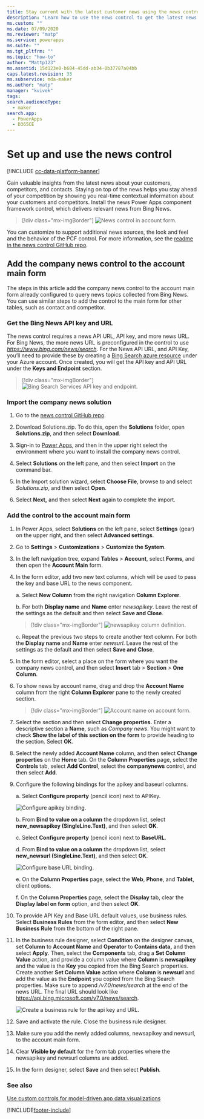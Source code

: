 ```yaml
---
title: Stay current with the latest customer news using the news control
description: "Learn how to use the news control to get the latest news about your customers"
ms.custom: ""
ms.date: 07/09/2020
ms.reviewer: "matp"
ms.service: powerapps
ms.suite: ""
ms.tgt_pltfrm: ""
ms.topic: "how-to"
author: "Mattp123"
ms.assetid: 15d123e0-b604-45dd-ab34-0b37787a04bb
caps.latest.revision: 33
ms.subservice: mda-maker
ms.author: "matp"
manager: "kvivek"
tags: 
search.audienceType: 
  - maker
search.app: 
  - PowerApps
  - D365CE
---
```

# Set up and use the news control

[!INCLUDE [cc-data-platform-banner](../../includes/cc-data-platform-banner.md)]

Gain valuable insights from the latest news about your customers, competitors,
and contacts. Staying on top of the news helps you stay ahead of your
competition by showing you real-time contextual information about your customers
and competitors. Install the news Power Apps component framework control, which
delivers relevant news from Bing News.

> [!div class="mx-imgBorder"] 
> ![News control in account form.](media/news-control-in-account-form.png)

You can customize to support additional news sources, the look and feel
and the behavior of the PCF control. For more information, see the [readme in the news control GitHub repo](https://github.com/microsoft/companynewspcfcontrol/blob/master/companynews/README.md). 

## Add the company news control to the account main form

The steps in this article add the company news control to the account main form
already configured to query news topics collected from Bing News. You can use
similar steps to add the control to the main form for other tables, such as
contact and competitor.

### Get the Bing News API key and URL

The news control requires a news API URL, API key, and more news URL. For Bing
News, the more news URL is preconfigured in the control to use
*https://www.bing.com/news/search*. For the News API URL, and API Key, you’ll
need to provide these by creating a [Bing Search azure resource](https://docs.microsoft.com/en-us/bing/search-apis/bing-web-search/create-bing-search-service-resource) under your Azure account. Once created, you will get the API key and API URL under the **Keys and Endpoint** section.

> [!div class="mx-imgBorder"] 
> ![Bing Search Services API key and endpoint.](media/azure-bingsearch-apikey-endpoint.png)

### Import the company news solution 

1. Go to the [news control GitHub repo](https://github.com/microsoft/companynewspcfcontrol).

2. Download Solutions.zip. To do this, open the **Solutions** folder, open
    **Solutions.zip**, and then select **Download**.

3. Sign-in to [Power Apps](https://make.powerapps.com/?utm_source=padocs&utm_medium=linkinadoc&utm_campaign=referralsfromdoc), and then in the upper right select the environment where you want to install the company news control.

4. Select **Solutions** on the left pane, and then select **Import** on the    command bar.

5. In the Import solution wizard, select **Choose File**, browse to and select *Solutions.zip*, and then select **Open**.

6. Select **Next,** and then select **Next** again to complete the import.

### Add the control to the account main form

1. In Power Apps, select **Solutions** on the left pane, select **Settings** (gear) on the upper right, and then select **Advanced settings**.

2. Go to **Settings** > **Customizations** > **Customize the System**.

3. In the left navigation tree, expand **Tables** > **Account**, select **Forms**, and then open the **Account Main** form.

4. In the form editor, add two new text columns, which will be used to pass the key and base URL to the news component.

    a. Select **New Column** from the right navigation **Column Explorer**.

    b. For both **Display name** and **Name** enter *newsapikey*. Leave the rest of the settings as the default and then select **Save and Close**.

      > [!div class="mx-imgBorder"]
      > ![newsapikey column definition.](media/field-definition.png)

    c.  Repeat the previous two steps to create another text column. For both the
    **Display name** and **Name** enter *newsurl*. Leave the rest of the
    settings as the default and then select **Save and Close**.

5. In the form editor, select a place on the form where you want the company news control, and then select **Insert** tab > **Section** > **One Column**.

6. To show news by account name, drag and drop the **Account Name** column from the right **Column Explorer** pane to the newly created section.

   > [!div class="mx-imgBorder"] 
   > ![Account name on account form.](media/account-name-form.png)

7. Select the section and then select **Change properties.** Enter a descriptive section a **Name**, such as *Company news*. You might want to check **Show the label of this section on the form** to provide heading to the section. Select **OK**.

8. Select the newly added **Account Name** column, and then select **Change   properties** on the **Home** tab. On the **Column Properties** page, select the **Controls** tab, select **Add Control**, select the **companynews** control, and then select **Add**.

9. Configure the following bindings for the apikey and baseurl columns.

    a.  Select **Configure property** (pencil icon) next to APIKey.

      ![Configure apikey binding.](media/apikey-binding.png)

    b.  From **Bind to value on a column** the dropdown list, select **new_newsapikey
    (SingleLine.Text)**, and then select **OK**.

    c.  Select **Configure property** (pencil icon) next to **BaseURL**.

    d.  From **Bind to value on a column** the dropdown list, select **new_newsurl
    (SingleLine.Text)**, and then select **OK**.

      ![Configure base URL binding.](media/baseurl-binding.png)

    e. On the **Column Properties** page, select the **Web**, **Phone**, and **Tablet**, client options.

    f. On the **Column Properties** page, select the **Display** tab, clear the
    **Display label on form** option, and then select **OK**.

10. To provide API Key and Base URL default values, use business rules. Select     **Business Rules** from the form editor, and then select **New Business Rule** from the bottom of the right pane.

11. In the business rule designer, select **Condition** on the designer canvas,     set **Column** to **Account Name** and **Operator** to **Contains data,** and     then select **Apply**. Then, select the **Components** tab, drag a **Set Column Value** action, and provide a column value where **Column** is **newsapikey** and the value is the **Key** you copied from the Bing Search properties. Create another **Set Column Value** action where **Column** is **newsurl** and add the value as the **Endpoint** you copied from the Bing Search properties. Make sure to append */v7.0/news/search* at the end of the news URL. The final URL should look like https://api.bing.microsoft.com/v7.0/news/search. 

    ![Create a business rule for the api key and URL.](media/business-rule-for-fields.png)

12. Save and activate the rule. Close the business rule designer.

13. Make sure you add the newly added columns, newsapikey and newsurl, to the account main form.

14. Clear **Visible by default** for the form tab properties where the newsapikey and newsurl columns are added.

15. In the form designer, select **Save** and then select **Publish**.

### See also 
[Use custom controls for model-driven app data visualizations](use-custom-controls-data-visualizations.md)

[!INCLUDE[footer-include](../../includes/footer-banner.md)]
